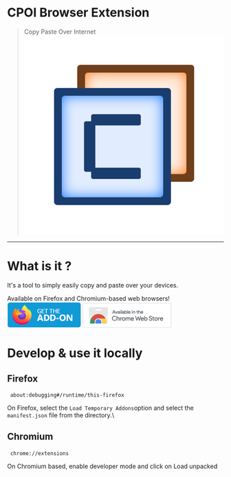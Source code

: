 # CPOI Browser Extension
> Copy Paste Over Internet
> ![CPOI logo](./images/logo.png)<br>
---
# What is it ?
It's a tool to simply easily copy and paste over your devices.

Available on Firefox and Chromium-based web browsers!\
<a href="https://addons.mozilla.org/en-US/firefox/addon/cpoi/" target="_blank"><img src="images/getFirefox.png" alt="Get CPOI for Firefox"></a>
<a href="https://chromewebstore.google.com/detail/cpoi/kdlpjmhiomfnlkgbeghbeocfafggcdof" target="_blank"><img src="images/getChrome.png" alt="Get CPOI for Chromium"></a>

# Develop & use it locally

## Firefox
```
 about:debugging#/runtime/this-firefox
```
On Firefox, select the `Load Temporary Addons`option and select the `manifest.json` file from the directory.\
## Chromium
```
 chrome://extensions
```
On Chromium based, enable developer mode and click on Load unpacked
